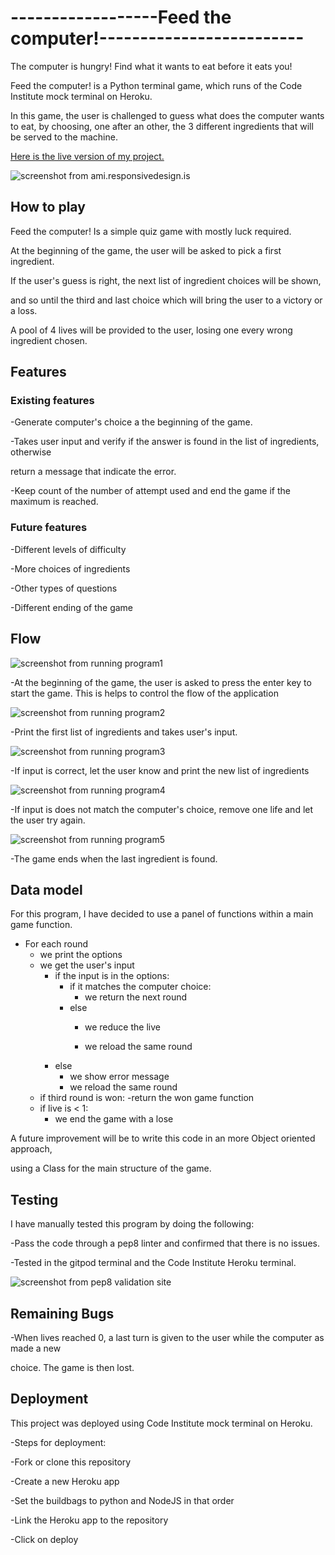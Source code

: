 # ------------------Feed the computer!-------------------------


The computer is hungry! Find what it wants to eat before it eats you!

Feed the computer! is a Python terminal game, which runs of the Code Institute mock terminal on Heroku.

In this game, the user is challenged to guess what does the computer wants to eat, by choosing, one after an other, the 3 different ingredients that will be served to the machine.



<a href="https://feed-the-computer.herokuapp.com/">Here is the live version of my project.</a>

<img src="assets/images/amiresponsive.png" alt="screenshot from ami.responsivedesign.is">


## How to play


Feed the computer! Is a simple quiz game with mostly luck required.

At the beginning of the game, the user will be asked to pick a first ingredient.

If the user's guess is right, the next list of ingredient choices will be shown,

and so until the third and last choice which will bring the user to a victory or a loss.

A pool of 4 lives will be provided to the user, losing one every wrong ingredient chosen.


## Features


### Existing features


-Generate computer's choice a the beginning of the game.

-Takes user input and verify if the answer is found in the list of ingredients, otherwise 

return a message that indicate the error.

-Keep count of the number of attempt used and end the game if the maximum is reached.

### Future features


-Different levels of difficulty

-More choices of ingredients

-Other types of questions

-Different ending of the game


## Flow


<img src="assets/images/Screenshot_game1.png" alt="screenshot from running program1">

-At the beginning of the game, the user is asked to press the enter key to start the game.
This is helps to control the flow of the application

<img src="assets/images/Screenshot_game2.png" alt="screenshot from running program2">

-Print the first list of ingredients and takes user's input.

<img src="assets/images/Screenshot_game3.png" alt="screenshot from running program3">

-If input is correct, let the user know and print the new list of ingredients

<img src="assets/images/Screenshot_game4.png" alt="screenshot from running program4">

-If input is does not match the computer's choice, remove one life and let the user try again.

<img src="assets/images/Screenshot_game5.png" alt="screenshot from running program5">

-The game ends when the last ingredient is found.


## Data model

For this program, I have decided to use a panel of functions within a main game function.

- For each round
    - we print the options
    - we get the user's input
        - if the input is in the options:
            - if it matches the computer choice:
                - we return the next round   
            - else
                - we reduce the live
                
                - we reload the same round
        - else
            - we show error message
            - we reload the same round
    - if third round is won:
        -return the won game function
    - if live is < 1:
        - we end the game with a lose

A future improvement will be to write this code in an more Object oriented approach, 

using a Class for the main structure of the game.


## Testing

I have manually tested this program by doing the following:

-Pass the code through a pep8 linter and confirmed that there is no issues.

-Tested in the gitpod terminal and the Code Institute Heroku terminal.

<img src="assets/images/Screenshot _pep8.png" alt="screenshot from pep8 validation site">


## Remaining Bugs

-When lives reached 0, a last turn is given to the user while the computer as made a new 

choice. The game is then lost.



## Deployment

This project was deployed using Code Institute mock terminal on Heroku.

-Steps for deployment:

-Fork or clone this repository

-Create a new Heroku app

-Set the buildbags to python and NodeJS in that order

-Link the Heroku app to the repository

-Click on deploy








